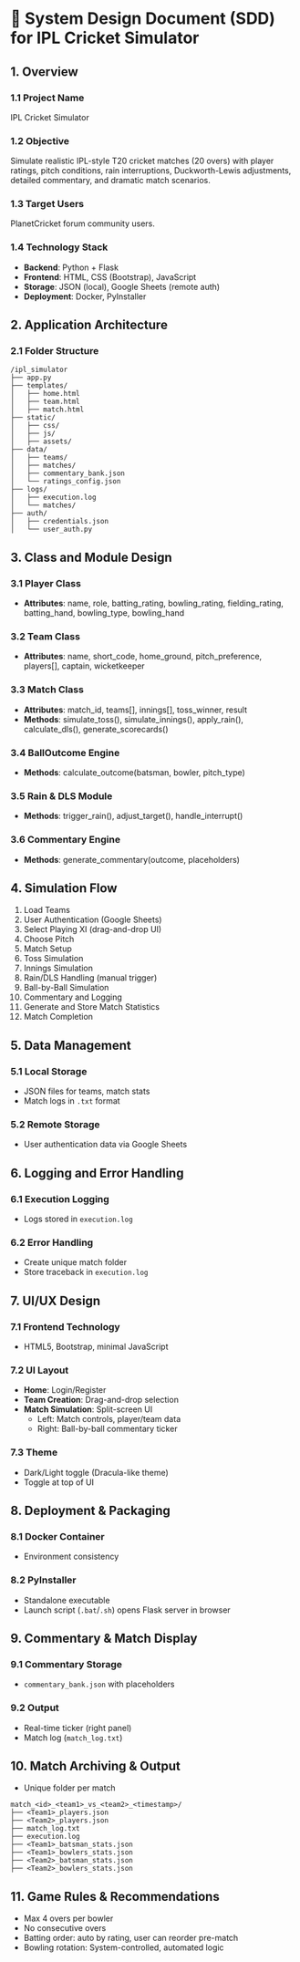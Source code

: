 
# 📘 System Design Document (SDD) for IPL Cricket Simulator

## 1. Overview

### 1.1 Project Name
IPL Cricket Simulator

### 1.2 Objective
Simulate realistic IPL-style T20 cricket matches (20 overs) with player ratings, pitch conditions, rain interruptions, Duckworth-Lewis adjustments, detailed commentary, and dramatic match scenarios.

### 1.3 Target Users
PlanetCricket forum community users.

### 1.4 Technology Stack
- **Backend**: Python + Flask
- **Frontend**: HTML, CSS (Bootstrap), JavaScript
- **Storage**: JSON (local), Google Sheets (remote auth)
- **Deployment**: Docker, PyInstaller

## 2. Application Architecture

### 2.1 Folder Structure
```
/ipl_simulator
├── app.py
├── templates/
│   ├── home.html
│   ├── team.html
│   ├── match.html
├── static/
│   ├── css/
│   ├── js/
│   ├── assets/
├── data/
│   ├── teams/
│   ├── matches/
│   ├── commentary_bank.json
│   └── ratings_config.json
├── logs/
│   ├── execution.log
│   └── matches/
├── auth/
│   ├── credentials.json
│   └── user_auth.py
```

## 3. Class and Module Design

### 3.1 Player Class
- **Attributes**: name, role, batting_rating, bowling_rating, fielding_rating, batting_hand, bowling_type, bowling_hand

### 3.2 Team Class
- **Attributes**: name, short_code, home_ground, pitch_preference, players[], captain, wicketkeeper

### 3.3 Match Class
- **Attributes**: match_id, teams[], innings[], toss_winner, result
- **Methods**: simulate_toss(), simulate_innings(), apply_rain(), calculate_dls(), generate_scorecards()

### 3.4 BallOutcome Engine
- **Methods**: calculate_outcome(batsman, bowler, pitch_type)

### 3.5 Rain & DLS Module
- **Methods**: trigger_rain(), adjust_target(), handle_interrupt()

### 3.6 Commentary Engine
- **Methods**: generate_commentary(outcome, placeholders)

## 4. Simulation Flow

1. Load Teams
2. User Authentication (Google Sheets)
3. Select Playing XI (drag-and-drop UI)
4. Choose Pitch
5. Match Setup
6. Toss Simulation
7. Innings Simulation
8. Rain/DLS Handling (manual trigger)
9. Ball-by-Ball Simulation
10. Commentary and Logging
11. Generate and Store Match Statistics
12. Match Completion

## 5. Data Management

### 5.1 Local Storage
- JSON files for teams, match stats
- Match logs in `.txt` format

### 5.2 Remote Storage
- User authentication data via Google Sheets

## 6. Logging and Error Handling

### 6.1 Execution Logging
- Logs stored in `execution.log`

### 6.2 Error Handling
- Create unique match folder
- Store traceback in `execution.log`

## 7. UI/UX Design

### 7.1 Frontend Technology
- HTML5, Bootstrap, minimal JavaScript

### 7.2 UI Layout
- **Home**: Login/Register
- **Team Creation**: Drag-and-drop selection
- **Match Simulation**: Split-screen UI
  - Left: Match controls, player/team data
  - Right: Ball-by-ball commentary ticker

### 7.3 Theme
- Dark/Light toggle (Dracula-like theme)
- Toggle at top of UI

## 8. Deployment & Packaging

### 8.1 Docker Container
- Environment consistency

### 8.2 PyInstaller
- Standalone executable
- Launch script (`.bat`/`.sh`) opens Flask server in browser

## 9. Commentary & Match Display

### 9.1 Commentary Storage
- `commentary_bank.json` with placeholders

### 9.2 Output
- Real-time ticker (right panel)
- Match log (`match_log.txt`)

## 10. Match Archiving & Output

- Unique folder per match
```
match_<id>_<team1>_vs_<team2>_<timestamp>/
├── <Team1>_players.json
├── <Team2>_players.json
├── match_log.txt
├── execution.log
├── <Team1>_batsman_stats.json
├── <Team1>_bowlers_stats.json
├── <Team2>_batsman_stats.json
├── <Team2>_bowlers_stats.json
```

## 11. Game Rules & Recommendations

- Max 4 overs per bowler
- No consecutive overs
- Batting order: auto by rating, user can reorder pre-match
- Bowling rotation: System-controlled, automated logic
